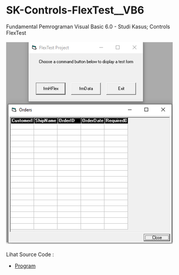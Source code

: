 # SK-Controls-FlexTest__VB6
Fundamental Pemrograman Visual Basic 6.0 - Studi Kasus; Controls FlexTest<br><br>
<img src="https://github.com/RizkyKhapidsyah/SK-Controls-FlexTest__VB6/blob/main/result/001.PNG"><br><br>
Lihat Source Code : <br>
- <a href="https://github.com/RizkyKhapidsyah/SK-Controls-FlexTest__VB6">Program</a>
